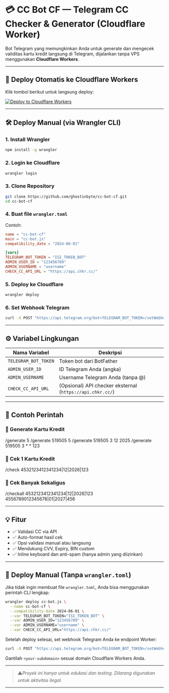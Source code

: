# 💳 CC Bot CF — Telegram CC Checker & Generator (Cloudflare Worker)

Bot Telegram yang memungkinkan Anda untuk generate dan mengecek validitas kartu kredit langsung di Telegram, dijalankan tanpa VPS menggunakan **Cloudflare Workers**.

---

## 🚀 Deploy Otomatis ke Cloudflare Workers

Klik tombol berikut untuk langsung deploy:

[![Deploy to Cloudflare Workers](https://deploy.workers.cloudflare.com/button)](https://deploy.workers.cloudflare.com/?url=https://github.com/ghostinbyte/cc-bot-cf)

---

## 🛠️ Deploy Manual (via Wrangler CLI)

### 1. Install Wrangler
```bash
npm install -g wrangler
```

### 2. Login ke Cloudflare
```bash
wrangler login
```

### 3. Clone Repository
```bash
git clone https://github.com/ghostinbyte/cc-bot-cf.git
cd cc-bot-cf
```

### 4. Buat file `wrangler.toml`
Contoh:
```toml
name = "cc-bot-cf"
main = "cc-bot.js"
compatibility_date = "2024-06-01"

[vars]
TELEGRAM_BOT_TOKEN = "ISI_TOKEN_BOT"
ADMIN_USER_ID = "123456789"
ADMIN_USERNAME = "username"
CHECK_CC_API_URL = "https://api.chkr.cc/"
```

### 5. Deploy ke Cloudflare
```bash
wrangler deploy
```

### 6. Set Webhook Telegram
```bash
curl -X POST "https://api.telegram.org/bot<TELEGRAM_BOT_TOKEN>/setWebhook?url=https://<your-subdomain>.workers.dev/webhook"
```

---

## ⚙️ Variabel Lingkungan

| Nama Variabel          | Deskripsi                                      |
|------------------------|-----------------------------------------------|
| `TELEGRAM_BOT_TOKEN`   | Token bot dari BotFather                      |
| `ADMIN_USER_ID`        | ID Telegram Anda (angka)                      |
| `ADMIN_USERNAME`       | Username Telegram Anda (tanpa @)             |
| `CHECK_CC_API_URL`     | (Opsional) API checker eksternal (`https://api.chkr.cc/`) |

---

## 🧪 Contoh Perintah

### 🔹 Generate Kartu Kredit
/generate 5
/generate 519505 5
/generate 519505 3 12 2025
/generate 519505 3 * * 123

### 🔹 Cek 1 Kartu Kredit
/check 4532123412341234|12|2026|123

### 🔹 Cek Banyak Sekaligus
/checkall
4532123412341234|12|2026|123
4556789012345678|01|2027|456

---

## 💡 Fitur

- ✅ Validasi CC via API
- ✅ Auto-format hasil cek
- ✅ Opsi validasi manual atau langsung
- ✅ Mendukung CVV, Expiry, BIN custom
- ✅ Inline keyboard dan anti-spam (hanya admin yang diizinkan)

---

## 🧰 Deploy Manual (Tanpa `wrangler.toml`)

Jika tidak ingin membuat file `wrangler.toml`, Anda bisa menggunakan perintah CLI lengkap:

```bash
wrangler deploy cc-bot.js \
  --name cc-bot-cf \
  --compatibility-date 2024-06-01 \
  --var TELEGRAM_BOT_TOKEN="ISI_TOKEN_BOT" \
  --var ADMIN_USER_ID="123456789" \
  --var ADMIN_USERNAME="username" \
  --var CHECK_CC_API_URL="https://api.chkr.cc/"
```

Setelah deploy selesai, set webhook Telegram Anda ke endpoint Worker:

```bash
curl -X POST "https://api.telegram.org/bot<TELEGRAM_BOT_TOKEN>/setWebhook?url=https://<your-subdomain>.workers.dev/webhook"
```

Gantilah `<your-subdomain>` sesuai domain Cloudflare Workers Anda.

---

> ⚠️*Proyek ini hanya untuk edukasi dan testing. Dilarang digunakan untuk aktivitas ilegal.*

---